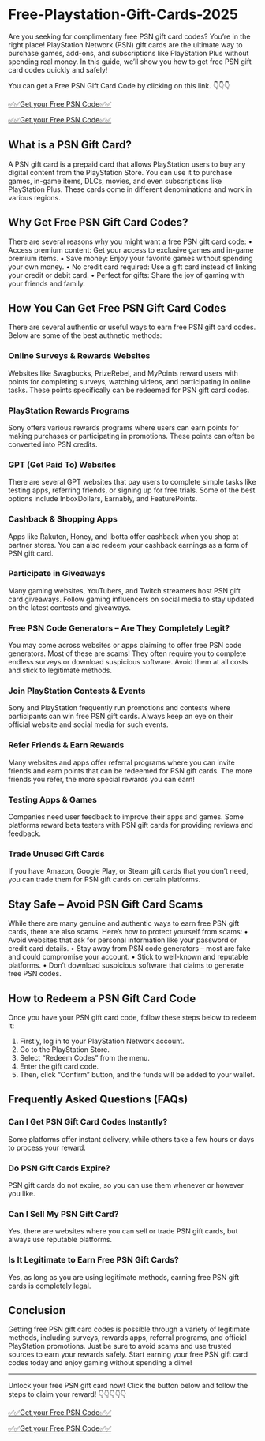 # Free-Playstation-Gift-Cards-2025
Are you seeking for complimentary free PSN gift card codes? You’re in the right place! PlayStation Network (PSN) gift cards are the ultimate way to purchase games, add-ons, and subscriptions like PlayStation Plus without spending real money. In this guide, we’ll show you how to get free PSN gift card codes quickly and safely!

You can get a Free PSN Gift Card Code by clicking on this link. 👇👇👇

[✅✅Get your Free PSN Code✅✅](https://shorturl.at/Tb8CH)

[✅✅Get your Free PSN Code✅✅](https://shorturl.at/Tb8CH)

## What is a PSN Gift Card?

A PSN gift card is a prepaid card that allows PlayStation users to buy any digital content from the PlayStation Store. You can use it to purchase games, in-game items, DLCs, movies, and even subscriptions like PlayStation Plus. These cards come in different denominations and work in various regions.

## Why Get Free PSN Gift Card Codes?

There are several reasons why you might want a free PSN gift card code:
•	Access premium content: Get your access to exclusive games and in-game premium items.
•	Save money: Enjoy your favorite games without spending your own money.
•	No credit card required: Use a gift card instead of linking your credit or debit card.
•	Perfect for gifts: Share the joy of gaming with your friends and family.

## How You Can Get Free PSN Gift Card Codes

There are several authentic or useful ways to earn free PSN gift card codes. Below are some of the best authnetic methods:

### Online Surveys & Rewards Websites

Websites like Swagbucks, PrizeRebel, and MyPoints reward users with points for completing surveys, watching videos, and participating in online tasks. These points specifically can be redeemed for PSN gift card codes.

### PlayStation Rewards Programs

Sony offers various rewards programs where users can earn points for making purchases or participating in promotions. These points can often be converted into PSN credits.

### GPT (Get Paid To) Websites

There are several GPT websites that pay users to complete simple tasks like testing apps, referring friends, or signing up for free trials. Some of the best options include InboxDollars, Earnably, and FeaturePoints.

### Cashback & Shopping Apps

Apps like Rakuten, Honey, and Ibotta offer cashback when you shop at partner stores. You can also redeem your cashback earnings as a form of PSN gift card.

### Participate in Giveaways

Many gaming websites, YouTubers, and Twitch streamers host PSN gift card giveaways. Follow gaming influencers on social media to stay updated on the latest contests and giveaways.

### Free PSN Code Generators – Are They Completely Legit?

You may come across websites or apps claiming to offer free PSN code generators. Most of these are scams! They often require you to complete endless surveys or download suspicious software. Avoid them at all costs and stick to legitimate methods.

### Join PlayStation Contests & Events

Sony and PlayStation frequently run promotions and contests where participants can win free PSN gift cards. Always keep an eye on their official website and social media for such events.

### Refer Friends & Earn Rewards

Many websites and apps offer referral programs where you can invite friends and earn points that can be redeemed for PSN gift cards. The more friends you refer, the more special rewards you can earn!

### Testing Apps & Games

Companies need user feedback to improve their apps and games. Some platforms reward beta testers with PSN gift cards for providing reviews and feedback.

### Trade Unused Gift Cards

If you have Amazon, Google Play, or Steam gift cards that you don’t need, you can trade them for PSN gift cards on certain platforms.

## Stay Safe – Avoid PSN Gift Card Scams

While there are many genuine and authentic ways to earn free PSN gift cards, there are also scams. Here’s how to protect yourself from scams:
•	Avoid websites that ask for personal information like your password or credit card details.
•	Stay away from PSN code generators – most are fake and could compromise your account.
•	Stick to well-known and reputable platforms.
•	Don’t download suspicious software that claims to generate free PSN codes.

## How to Redeem a PSN Gift Card Code

Once you have your PSN gift card code, follow these steps below to redeem it:
1.	Firstly, log in to your PlayStation Network account.
2.	Go to the PlayStation Store.
3.	Select “Redeem Codes” from the menu.
4.	Enter the gift card code.
5.	Then, click “Confirm” button, and the funds will be added to your wallet.

## Frequently Asked Questions (FAQs)

### Can I Get PSN Gift Card Codes Instantly?

Some platforms offer instant delivery, while others take a few hours or days to process your reward.

### Do PSN Gift Cards Expire?

PSN gift cards do not expire, so you can use them whenever or however you like.

### Can I Sell My PSN Gift Card?
   
Yes, there are websites where you can sell or trade PSN gift cards, but always use reputable platforms.

### Is It Legitimate to Earn Free PSN Gift Cards?

Yes, as long as you are using legitimate methods, earning free PSN gift cards is completely legal.

## Conclusion

Getting free PSN gift card codes is possible through a variety of legitimate methods, including surveys, rewards apps, referral programs, and official PlayStation promotions. Just be sure to avoid scams and use trusted sources to earn your rewards safely.
Start earning your free PSN gift card codes today and enjoy gaming without spending a dime!
________________________________________
Unlock your free PSN gift card now! Click the button below and follow the steps to claim your reward! 👇👇👇👇👇

[✅✅Get your Free PSN Code✅✅](https://shorturl.at/Tb8CH)

[✅✅Get your Free PSN Code✅✅](https://shorturl.at/Tb8CH)
